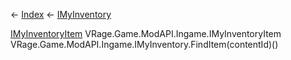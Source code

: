 ← [Index](Api-Index) ← [IMyInventory](VRage.Game.ModAPI.Ingame.IMyInventory)

[IMyInventoryItem](VRage.Game.ModAPI.Ingame.IMyInventoryItem) VRage.Game.ModAPI.Ingame.IMyInventoryItem VRage.Game.ModAPI.Ingame.IMyInventory.FindItem(contentId)()